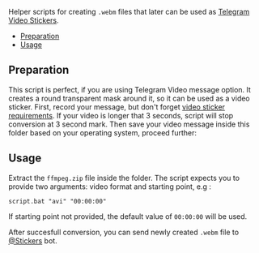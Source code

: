 Helper scripts for creating `.webm` files that later can be used as [Telegram Video Stickers]. 

* [Preparation](#preparation)
* [Usage](#usage)

## Preparation

This script is perfect, if you are using Telegram Video message option. It creates a round transparent mask around it, so it can be used as a video sticker. First, record your message, but don't forget [video sticker requirements]. If your video is longer that 3 seconds, script will stop conversion at 3 second mark. Then save your video message inside this folder based on your operating system, proceed further:

## Usage
Extract the `ffmpeg.zip` file inside the folder. The script expects you to provide two arguments: video format and starting point, e.g :

`script.bat "avi" "00:00:00"`

If starting point not provided, the default value of `00:00:00` will be used.

After succesfull conversion, you can send newly created `.webm` file to [@Stickers] bot.

 [Telegram Video Stickers]: <https://telegram.org/blog/video-stickers-better-reactions#video-stickers>
 [video sticker requirements]: <https://core.telegram.org/stickers#video-sticker-requirements>
 [@Stickers]: <https://t.me/Stickers>